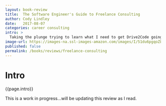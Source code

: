 ```yaml
---
layout: book-review
title:  The Software Engineer's Guide to Freelance Consulting
author: Cody Lindley
date:   2017-08-07
categories: career consulting
intro: >
  Taking the plunge trying to learn what I need to get Drive2Code going...wish me luck!
image-url: https://images-na.ssl-images-amazon.com/images/I/51du6pgqoZL._SX331_BO1,204,203,200_.jpg
published: false
permalink: /books/reviews/freelance-consulting
---
```

# Intro

{{page.intro}}

This is a work in progress...will be updating this review as I read.
